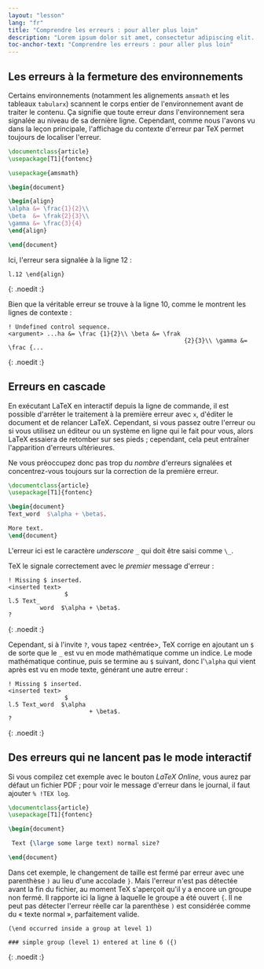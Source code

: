 ```yaml
---
layout: "lesson"
lang: "fr"
title: "Comprendre les erreurs : pour aller plus loin"
description: "Lorem ipsum dolor sit amet, consectetur adipiscing elit. Pellentesque felis orci, faucibus eget sollicitudin vel, varius eget ipsum. Duis sed sodales leo."
toc-anchor-text: "Comprendre les erreurs : pour aller plus loin"
---
```


## Les erreurs à la fermeture des environnements

Certains environnements (notamment les alignements `amsmath` et les tableaux
`tabularx`) scannent le corps entier de l'environnement avant de traiter le
contenu. Ça signifie que toute erreur _dans_ l'environnement sera signalée au
niveau de sa dernière ligne. Cependant, comme nous l'avons vu dans la leçon
principale, l'affichage du contexte d'erreur par TeX permet toujours de
localiser l'erreur.

```latex
\documentclass{article}
\usepackage[T1]{fontenc}

\usepackage{amsmath}

\begin{document}

\begin{align}
\alpha &= \frac{1}{2}\\
\beta  &= \frak{2}{3}\\
\gamma &= \frac{3}{4} 
\end{align}

\end{document}
```

Ici, l'erreur sera signalée à la ligne 12 :

```
l.12 \end{align}
```
{: .noedit :}

Bien que la véritable erreur se trouve à la ligne 10, comme le montrent les
lignes de contexte :

```
! Undefined control sequence.
<argument> ...ha &= \frac {1}{2}\\ \beta &= \frak 
                                                  {2}{3}\\ \gamma &= \frac {...
```
{: .noedit :}


## Erreurs en cascade

En exécutant LaTeX en interactif depuis la ligne de commande, il est possible
d'arrêter le traitement à la première erreur avec `x`, d'éditer le document et
de relancer LaTeX. Cependant, si vous passez outre l'erreur ou si vous utilisez
un éditeur ou un système en ligne qui le fait pour vous, alors LaTeX essaiera
de retomber sur ses pieds ; cependant, cela peut entraîner l'apparition
d'erreurs ultérieures.

Ne vous préoccupez donc pas trop du _nombre_ d'erreurs signalées et
concentrez-vous toujours sur la correction de la première erreur.

```latex
\documentclass{article}
\usepackage[T1]{fontenc}

\begin{document}
Text_word  $\alpha + \beta$.

More text.
\end{document}
```

L'erreur ici est le caractère _underscore_ `_` qui doit être saisi comme `\_`.

TeX le signale correctement avec le _premier_ message d'erreur :

```
! Missing $ inserted.
<inserted text> 
                $
l.5 Text_
         word  $\alpha + \beta$.
?
```
{: .noedit :}

Cependant, si à l'invite `?`, vous tapez <entrée>, TeX corrige en ajoutant
un `$` de sorte que le `_` est vu en mode mathématique comme un indice. Le mode
mathématique continue, puis se termine au `$` suivant, donc l'`\alpha` qui vient
après est vu en mode texte, générant une autre erreur :

```
! Missing $ inserted.
<inserted text> 
                $
l.5 Text_word  $\alpha
                       + \beta$.
? 
```
{: .noedit :}


## Des erreurs qui ne lancent pas le mode interactif

Si vous compilez cet exemple avec le bouton _LaTeX Online_, vous aurez par
défaut un fichier PDF ; pour voir le message d'erreur dans le journal, il faut
ajouter `% !TEX log`.

```latex
\documentclass{article}
\usepackage[T1]{fontenc}

\begin{document}

 Text {\large some large text) normal size?

\end{document}
```

Dans cet exemple, le changement de taille est fermé par erreur avec une
parenthèse `)` au lieu d'une accolade `}`. Mais l'erreur n'est pas détectée
avant la fin du fichier, au moment TeX s'aperçoit qu'il y a encore un groupe
non fermé. Il rapporte ici la ligne à laquelle le groupe a été ouvert `{`. Il
ne peut pas détecter l'erreur réelle car la parenthèse `)` est considérée
comme du « texte normal », parfaitement valide.

```
(\end occurred inside a group at level 1)

### simple group (level 1) entered at line 6 ({)
```
{: .noedit :}


<script>
  window.addEventListener('load', function(){
      if(editors['pre0'] != null) editors['pre0'].moveCursorTo(8, 15, false);
      if(editors['pre3'] != null) editors['pre3'].moveCursorTo(3, 5,  false);
      if(editors['pre6'] != null) editors['pre6'].moveCursorTo(4, 30, false);
  }, false);
</script>
